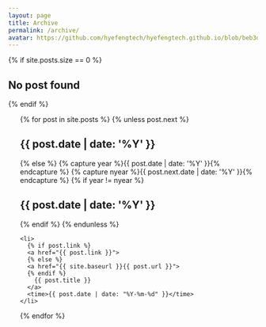 ```yaml
---
layout: page
title: Archive
permalink: /archive/
avatar: https://github.com/hyefengtech/hyefengtech.github.io/blob/beb3d4659d6388d95a1835deb16cf5d9ab9b8895/images/IMG_4222.jpg
---
```


{% if site.posts.size == 0 %}
  <h2>No post found</h2>
{% endif %}

<ul class="archive" style="list-style:none;">
  {% for post in site.posts %}
    {% unless post.next %}
      <h2>{{ post.date | date: '%Y' }}</h2>
    {% else %}
      {% capture year %}{{ post.date | date: '%Y' }}{% endcapture %}
      {% capture nyear %}{{ post.next.date | date: '%Y' }}{% endcapture %}
      {% if year != nyear %}
        <h2>{{ post.date | date: '%Y' }}</h2>
      {% endif %}
    {% endunless %}

    <li>
      {% if post.link %}
      <a href="{{ post.link }}">
      {% else %}
      <a href="{{ site.baseurl }}{{ post.url }}">
      {% endif %}
        {{ post.title }}
      </a>
      <time>{{ post.date | date: "%Y-%m-%d" }}</time>
    </li>
  {% endfor %}
</ul>
